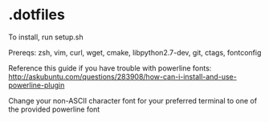# .dotfiles

To install, run setup.sh

Prereqs: zsh, vim, curl, wget, cmake, libpython2.7-dev, git, ctags, fontconfig


Reference this guide if you have trouble with powerline fonts:
http://askubuntu.com/questions/283908/how-can-i-install-and-use-powerline-plugin

Change your non-ASCII character font for your preferred terminal to one of the provided powerline font

